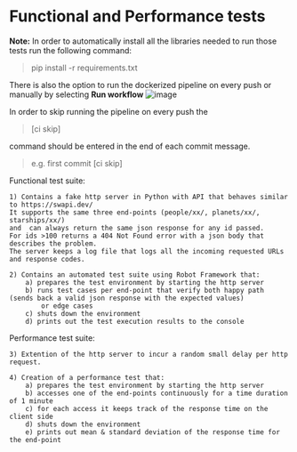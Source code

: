 # Functional and Performance tests
**Note:** In order to automatically install all the libraries needed to run those tests run the following command:
>pip install -r requirements.txt

There is also the option to run the dockerized pipeline on every push or manually by selecting **Run workflow** ![image](https://user-images.githubusercontent.com/22115159/232199469-31d24c0b-8bd4-4bbe-b2fb-9b465a123bd6.png)

In order to skip running the pipeline on every push the 
>[ci skip]

command should be entered in the end of each commit message.
>e.g. first commit [ci skip]




Functional test suite:

    1) Contains a fake http server in Python with API that behaves similar to https://swapi.dev/
    It supports the same three end-points (people/xx/, planets/xx/, starships/xx/)
    and  can always return the same json response for any id passed.
    For ids >100 returns a 404 Not Found error with a json body that describes the problem.
    The server keeps a log file that logs all the incoming requested URLs and response codes.
    
    2) Contains an automated test suite using Robot Framework that:
        a) prepares the test environment by starting the http server
        b) runs test cases per end-point that verify both happy path (sends back a valid json response with the expected values)
            or edge cases
        c) shuts down the environment
        d) prints out the test execution results to the console

Performance test suite:

    3) Extention of the http server to incur a random small delay per http request.
    
    4) Creation of a performance test that:
        a) prepares the test environment by starting the http server
        b) accesses one of the end-points continuously for a time duration of 1 minute
        c) for each access it keeps track of the response time on the client side
        d) shuts down the environment
        e) prints out mean & standard deviation of the response time for the end-point
